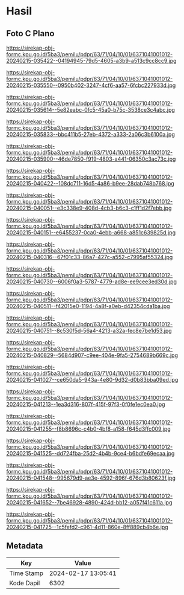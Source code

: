 # Hasil

## Foto C Plano

https://sirekap-obj-formc.kpu.go.id/5ba3/pemilu/pdpr/63/71/04/10/01/6371041001012-20240215-035422--04194945-79d5-4605-a3b9-a513c9cc8cc9.jpg

https://sirekap-obj-formc.kpu.go.id/5ba3/pemilu/pdpr/63/71/04/10/01/6371041001012-20240215-035550--0950b402-3247-4cf6-aa57-6fcbc227933d.jpg

https://sirekap-obj-formc.kpu.go.id/5ba3/pemilu/pdpr/63/71/04/10/01/6371041001012-20240215-035614--5e82eabc-0fc5-45a0-b75c-3538ce3c4abc.jpg

https://sirekap-obj-formc.kpu.go.id/5ba3/pemilu/pdpr/63/71/04/10/01/6371041001012-20240215-035833--bbc411b5-27eb-4372-a333-2a06c3b6100a.jpg

https://sirekap-obj-formc.kpu.go.id/5ba3/pemilu/pdpr/63/71/04/10/01/6371041001012-20240215-035900--46de7850-f919-4803-a441-06350c3ac73c.jpg

https://sirekap-obj-formc.kpu.go.id/5ba3/pemilu/pdpr/63/71/04/10/01/6371041001012-20240215-040422--108dc711-16d5-4a86-b9ee-28dab748b768.jpg

https://sirekap-obj-formc.kpu.go.id/5ba3/pemilu/pdpr/63/71/04/10/01/6371041001012-20240215-040051--e3c338e9-408d-4cb3-b6c3-c1ff1d2f7ebb.jpg

https://sirekap-obj-formc.kpu.go.id/5ba3/pemilu/pdpr/63/71/04/10/01/6371041001012-20240215-040151--e6455237-0ca0-4ebb-a668-a851c639825d.jpg

https://sirekap-obj-formc.kpu.go.id/5ba3/pemilu/pdpr/63/71/04/10/01/6371041001012-20240215-040316--67f01c33-86a7-427c-a552-c7995af55324.jpg

https://sirekap-obj-formc.kpu.go.id/5ba3/pemilu/pdpr/63/71/04/10/01/6371041001012-20240215-040730--6006f0a3-5787-4779-ad8e-ee9cee3ed30d.jpg

https://sirekap-obj-formc.kpu.go.id/5ba3/pemilu/pdpr/63/71/04/10/01/6371041001012-20240215-040511--f42015e0-1194-4a8f-a0eb-d42354cda1ba.jpg

https://sirekap-obj-formc.kpu.go.id/5ba3/pemilu/pdpr/63/71/04/10/01/6371041001012-20240215-040751--8c530f5d-56a4-4213-a32a-fec8e7be1d53.jpg

https://sirekap-obj-formc.kpu.go.id/5ba3/pemilu/pdpr/63/71/04/10/01/6371041001012-20240215-040829--5684d907-c9ee-404e-9fa5-2754689b669c.jpg

https://sirekap-obj-formc.kpu.go.id/5ba3/pemilu/pdpr/63/71/04/10/01/6371041001012-20240215-041027--ce650da5-943a-4e80-9d32-d0b83bba09ed.jpg

https://sirekap-obj-formc.kpu.go.id/5ba3/pemilu/pdpr/63/71/04/10/01/6371041001012-20240215-041213--1ea3d316-807f-415f-97f3-0f0fe1ec0ea0.jpg

https://sirekap-obj-formc.kpu.go.id/5ba3/pemilu/pdpr/63/71/04/10/01/6371041001012-20240215-041255--f8b8696c-c4b0-4bf8-a158-f645d3ffc009.jpg

https://sirekap-obj-formc.kpu.go.id/5ba3/pemilu/pdpr/63/71/04/10/01/6371041001012-20240215-041525--dd724fba-25d2-4b4b-9ce4-b6bdfe69ecaa.jpg

https://sirekap-obj-formc.kpu.go.id/5ba3/pemilu/pdpr/63/71/04/10/01/6371041001012-20240215-041548--995679d9-ae3e-4592-896f-676d3b80623f.jpg

https://sirekap-obj-formc.kpu.go.id/5ba3/pemilu/pdpr/63/71/04/10/01/6371041001012-20240215-041652--7be46928-4890-424d-bb12-a057f41c611a.jpg

https://sirekap-obj-formc.kpu.go.id/5ba3/pemilu/pdpr/63/71/04/10/01/6371041001012-20240215-041725--1c5fefd2-c961-4d11-860e-8ff889cb4b6e.jpg


## Metadata

| Key        | Value               |
| ---------- | ------------------- |
| Time Stamp | 2024-02-17 13:05:41 |
| Kode Dapil | 6302                |



